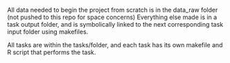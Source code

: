 All data needed to begin the project from scratch is in the data_raw folder (not pushed to this repo for space concerns) 
Everything else made is in a task output folder, and is symbolically linked to the next corresponding task input folder using makefiles. 

All tasks are within the tasks/folder, and each task has its own makefile and R script that performs the task. 
